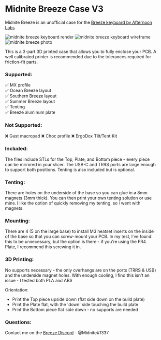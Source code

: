 # Midnite Breeze Case V3

Midnite Breeze is an unofficial case for the [Breeze keyboard by Afternoon Labs](https://afternoonlabs.com/breeze/)

![midnite breeze keyboard render](https://i.imgur.com/j3Kd65b.jpeg)
![midnite breeze keyboard wireframe](https://media1.giphy.com/media/7vOhRmdlaXxdpO26cc/giphy.gif)![midnite breeze photo](https://i.imgur.com/dTcihkR.jpg)

This is a 3-part 3D printed case that allows you to fully enclose your PCB. A well calibrated printer is recommended due to the tolerances required for friction-fit parts.

### Supported:
✅ MX profile  
✅ Ocean Breeze layout  
✅ Southern Breeze layout  
✅ Summer Breeze layout  
✅ Tenting  
✅ Breeze aluminum plate  

### Not Supported:
❌ Gust macropad
❌ Choc profile
❌ ErgoDox Tilt/Tent Kit

### Included:
The files include STLs for the Top, Plate, and Bottom piece - every piece can be mirrored in your slicer. The USB-C and TRRS ports are large enough to support both positions. Tenting is also included but is optional.


### Tenting: 
There are holes on the underside of the base so you can glue in ø 8mm magnets (3mm thick). You can then print your own tenting solution or use mine. I like the option of quickly removing my tenting, so I went with magnets.

### Mounting:
There are 4 (5 on the large base) to install M3 heatset inserts on the inside of the base so that you can screw-mount your PCB. In my test, I've found this to be unnecessary, but the option is there - if you're using the FR4 Plate, I recommend this screwing it in.

### 3D Printing:
No supports necessary - the only overhangs are on the ports (TRRS & USB) and the underside magnet holes. With enough cooling, I find this isn't an issue - I tested both PLA and ABS

Orientation:
* Print the Top piece upside down (flat side down on the build plate)
* Print the Plate flat, with the 'down' side touching the build plate
* Print the Bottom piece flat side down - no supports are needed

### Questions:
Contact me on the [Breeze Discord](https://discord.gg/HU3YHDQG) - @Midnite#1337
